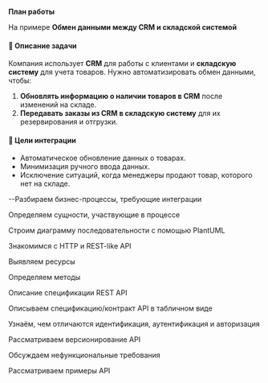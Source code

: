 **План работы** 

На примере **Обмен данными между CRM и складской системой**

#### 📌 **Описание задачи**  
Компания использует **CRM** для работы с клиентами и **складскую систему** для учета товаров. Нужно автоматизировать обмен данными, чтобы:  
1. **Обновлять информацию о наличии товаров в CRM** после изменений на складе.  
2. **Передавать заказы из CRM в складскую систему** для их резервирования и отгрузки.  

#### 🎯 **Цели интеграции**  
- Автоматическое обновление данных о товарах.  
- Минимизация ручного ввода данных.  
- Исключение ситуаций, когда менеджеры продают товар, которого нет на складе.  

--Разбираем бизнес-процессы, требующие интеграции

Определяем сущности, участвующие в процессе

Строим диаграмму последовательности с помощью PlantUML

Знакомимся с HTTP и REST-like API

Выявляем ресурсы

Определяем методы

Описание спецификации REST API

Описываем спецификацию/контракт API в табличном виде

Узнаём, чем отличаются идентификация, аутентификация и авторизация

Рассматриваем версионирование API

Обсуждаем нефункциональные требования

Рассматриваем примеры API

